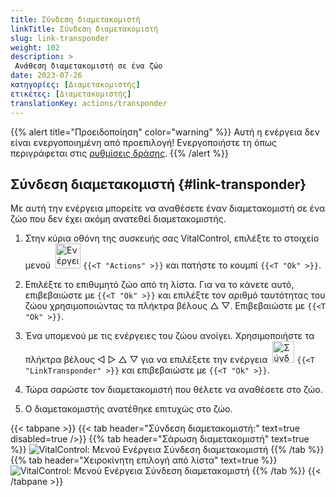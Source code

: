 ```yaml
---
title: Σύνδεση διαμετακομιστή
linkTitle: Σύνδεση διαμετακομιστή
slug: link-transponder
weight: 102
description: >
 Ανάθεση διαμετακομιστή σε ένα ζώο
date: 2023-07-26
κατηγορίες: [Διαμετακομιστής]
ετικέτες: [Διαμετακομιστής]
translationKey: actions/transponder
---
```

{{% alert title="Προειδοποίηση" color="warning" %}}
Αυτή η ενέργεια δεν είναι ενεργοποιημένη από προεπιλογή! Ενεργοποιήστε τη όπως περιγράφεται στις [ρυθμίσεις δράσης](../setting/).
{{% /alert %}}

## Σύνδεση διαμετακομιστή {#link-transponder}

Με αυτή την ενέργεια μπορείτε να αναθέσετε έναν διαμετακομιστή σε ένα ζώο που δεν έχει ακόμη ανατεθεί διαμετακομιστής.

1. Στην κύρια οθόνη της συσκευής σας VitalControl, επιλέξτε το στοιχείο μενού &nbsp;<img src="/icons/actions.svg" width="40" align="bottom" alt="Ενέργειες" /> `{{<T "Actions" >}}` και πατήστε το κουμπί `{{<T "Ok" >}}`.

2. Επιλέξτε το επιθυμητό ζώο από τη λίστα. Για να το κάνετε αυτό, επιβεβαιώστε με `{{<T "Ok" >}}` και επιλέξτε τον αριθμό ταυτότητας του ζώου χρησιμοποιώντας τα πλήκτρα βέλους △ ▽. Επιβεβαιώστε με `{{<T "Ok" >}}`.

3. Ένα υπομενού με τις ενέργειες του ζώου ανοίγει. Χρησιμοποιήστε τα πλήκτρα βέλους ◁ ▷ △ ▽ για να επιλέξετε την ενέργεια &nbsp;<img src="/icons/actions/link-transponder.svg" width="35" align="bottom" alt="Σύνδεση διαμετακομιστή" /> `{{<T "LinkTransponder" >}}` και επιβεβαιώστε με `{{<T "Ok" >}}`.

4. Τώρα σαρώστε τον διαμετακομιστή που θέλετε να αναθέσετε στο ζώο.

5. Ο διαμετακομιστής ανατέθηκε επιτυχώς στο ζώο.

{{< tabpane >}}
{{< tab header="Σύνδεση διαμετακομιστή:" text=true disabled=true />}}
{{% tab header="Σάρωση διαμετακομιστή" text=true %}}
![VitalControl: Μενού Ενέργεια Σύνδεση διαμετακομιστή](../images/linktransponder-scan.png "Σύνδεση διαμετακομιστή")
{{% /tab %}}
{{% tab header="Χειροκίνητη επιλογή από λίστα" text=true %}}
![VitalControl: Μενού Ενέργεια Σύνδεση διαμετακομιστή](../images/linktransponder.png "Σύνδεση διαμετακομιστή")
{{% /tab %}}
{{< /tabpane >}}

